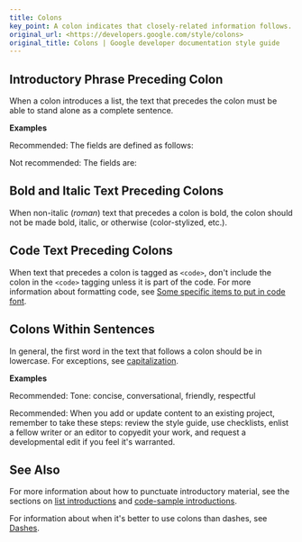 ```yaml
---
title: Colons
key_point: A colon indicates that closely-related information follows.
original_url: <https://developers.google.com/style/colons>
original_title: Colons | Google developer documentation style guide
---
```


<section id="phrase-preceding-colon" markdown="1">

## Introductory Phrase Preceding Colon

When a colon introduces a list, the text that precedes the colon must be able to
stand alone as a complete sentence.

<strong>Examples</strong>

<p class="example">
  <span class="compare-better">Recommended:</span> The fields are defined as
  follows:
</p>
<p class="example">
  <span class="compare-worse">Not recommended:</span> The fields are:
</p>

</section>

<section id="bold-text-preceding-colon" markdown="1">

## Bold and Italic Text Preceding Colons

When non-italic (_roman_) text that precedes a colon is bold, the colon should
not be made bold, italic, or otherwise (color-stylized, etc.).

</section>

<section id="code-text-preceding-colon" markdown="1">

## Code Text Preceding Colons

When text that precedes a colon is tagged as `<code>`, don't include the colon
in the `<code>` tagging unless it is part of the code. For more information
about formatting code, see [Some specific items to put in code font][].

</section>

<section id="colon-in-sentence" markdown="1">

## Colons Within Sentences

In general, the first word in the text that follows a colon should be in
lowercase. For exceptions, see [capitalization][].

<strong>Examples</strong>

<p class="example">
  <span class="compare-better">Recommended:</span> Tone: concise,
  conversational, friendly, respectful
</p>
<p class="example">
  <span class="compare-better">Recommended:</span> When you add or update
  content to an existing project, remember to take these steps: review the style
  guide, use checklists, enlist a fellow writer or an editor to copyedit your
  work, and request a developmental edit if you feel it's warranted.
</p>

</section>

## See Also

For more information about how to punctuate introductory material, see the
sections on [list introductions][] and [code-sample introductions][].

For information about when it's better to use colons than dashes, see
[Dashes][].

<!-- LINK DEFINITION LABELS - START -->

[Some specific items to put in code font]:
  ./code-in-text.md#some-specific-items-to-put-in-code-font
[capitalization]: ./capitalization.md
[list introductions]: ./lists.md#intros
[code-sample introductions]: ./code-samples.md#intros
[Dashes]: ./dashes.md#colons

<!-- LINK DEFINITION LABELS - END -->
